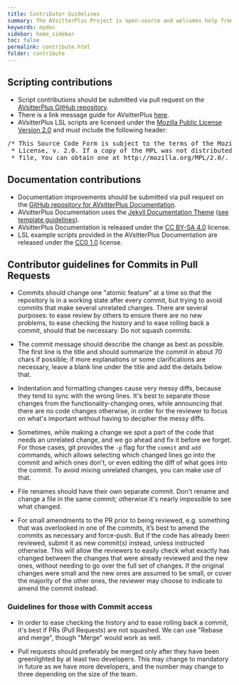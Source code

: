 ```yaml
---
title: Contributor Guidelines
summary: The AVsitterPlus Project is open-source and welcomes help from the community.
keywords: mydoc
sidebar: home_sidebar
toc: false
permalink: contribute.html
folder: contribute
---
```


## Scripting contributions

- Script contributions should be submitted via pull request on the [AVsitterPlus GitHub repository](https://github.com/AVsitterPlus/AVsitterPlus).
- There is a link message guide for AVsitterPlus [here](https://github.com/AVsitterPlus/AVsitterPlus/blob/master/AVsitterPlus/avsitterplus_link_message_reference.md).
- AVsitterPlus LSL scripts are licensed under the [Mozilla Public License Version 2.0](https://www.mozilla.org/en-US/MPL/2.0/) and must include the following header:
<pre>/* This Source Code Form is subject to the terms of the Mozilla Public
 * License, v. 2.0. If a copy of the MPL was not distributed with this
 * file, You can obtain one at http://mozilla.org/MPL/2.0/. */</pre>

## Documentation contributions

- Documentation improvements should be submitted via pull request on the [GitHub repository for AVsitterPlus Documentation](https://github.com/AVsitterPlus/avsitterplus.github.io).
- AVsitterPlus Documentation uses the [Jekyll Documentation Theme](http://idratherbewriting.com/documentation-theme-jekyll/mydoc_pages.html) ([see template guidelines](/mydoc_introduction.html)).
- AVsitterPlus Documentation is released under the [CC BY-SA 4.0](https://creativecommons.org/licenses/by-sa/4.0/) license.
- LSL example scripts provided in the AVsitterPlus Documentation are released under the [CC0 1.0](https://creativecommons.org/publicdomain/zero/1.0/) license.

## Contributor guidelines for Commits in Pull Requests

- Commits should change one "atomic feature" at a time so that the repository is in a working state after every commit, but trying to avoid commits that make several unrelated changes. There are several purposes: to ease review by others to ensure there are no new problems, to ease checking the history and to ease rolling back a commit, should that be necessary. Do not squash commits.

- The commit message should describe the change as best as possible. The first line is the title and should summarize the commit in about 70 chars if possible; if more explanations or some clarifications are necessary, leave a blank line under the title and add the details below that.

- Indentation and formatting changes cause very messy diffs, because they tend to sync with the wrong lines. It's best to separate those changes from the functionality-changing ones, while announcing that there are no code changes otherwise, in order for the reviewer to focus on what's important without having to decipher the messy diffs.

- Sometimes, while making a change we spot a part of the code that needs an unrelated change, and we go ahead and fix it before we forget. For those cases, git provides the `-p` flag for the `commit` and `add` commands, which allows selecting which changed lines go into the commit and which ones don't, or even editing the diff of what goes into the commit. To avoid mixing unrelated changes, you can make use of that.

- File renames should have their own separate commit. Don't rename and change a file in the same commit; otherwise it's nearly impossible to see what changed.

- For small amendments to the PR prior to being reviewed, e.g. something that was overlooked in one of the commits, it’s best to amend the commits as necessary and force-push. But if the code has already been reviewed, submit it as new commit(s) instead, unless instructed otherwise. This will allow the reviewers to easily check what exactly has changed between the changes that were already reviewed and the new ones, without needing to go over the full set of changes. If the original changes were small and the new ones are assumed to be small, or cover the majority of the other ones, the reviewer may choose to indicate to amend the commit instead.

### Guidelines for those with Commit access

- In order to ease checking the history and to ease rolling back a commit, it's best if PRs (Pull Requests) are not squashed. We can use "Rebase and merge", though "Merge" would work as well.

- Pull requests should preferably be merged only after they have been greenlighted by at least two developers. This may change to mandatory in future as we have more developers, and the number may change to three depending on the size of the team.

